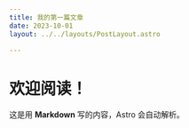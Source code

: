 ```yaml
---
title: 我的第一篇文章
date: 2023-10-01
layout: ../../layouts/PostLayout.astro

---
```


# 欢迎阅读！

这是用 **Markdown** 写的内容，Astro 会自动解析。
